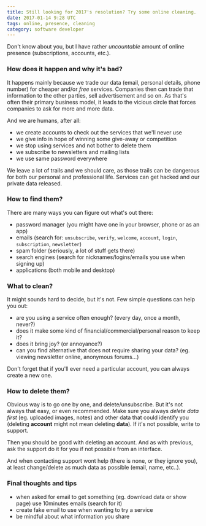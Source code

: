 ```yaml
---
title: Still looking for 2017's resolution? Try some online cleaning.
date: 2017-01-14 9:28 UTC
tags: online, presence, cleaning
category: software developer
---
```


Don't know about you, but I have rather *uncountable* amount of online presence (subscriptions, accounts, etc.).

### How does it happen and why it's bad?

 It happens mainly because we trade our data (email, personal details, phone number) for cheaper and/or *free* services. Companies then can trade that information to the other parties, sell advertisement and so on. As that's often their primary business model, it leads to the vicious circle that forces companies to ask for more and more data.

 And we are humans, after all:

- we create accounts to check out the services that we'll never use
- we give info in hope of winning some give-away or competition
- we stop using services and not bother to delete them
- we subscribe to newsletters and mailing lists
- we use same password everywhere

We leave a lot of trails and we should care, as those trails can be dangerous for both our personal and professional life. Services can get hacked and our private data released.

### How to find them?

There are many ways you can figure out what's out there:

- password manager (you might have one in your browser, phone or as an app)
- emails (search for: `unsubscribe`, `verify`, `welcome`, `account`, `login`, `subscription`, `newsletter`)
- spam folder (seriously, a lot of stuff gets there)
- search engines (search for nicknames/logins/emails you use when signing up)
- applications (both mobile and desktop)

### What to clean?

It might sounds hard to decide, but it's not. Few simple questions can help you out:

- are you using a service often enough? (every day, once a month, never?)
- does it make some kind of financial/commercial/personal reason to keep it?
- does it bring joy? (or annoyance?)
- can you find alternative that does not require sharing your data? (eg. viewing newsletter online, anonymous forums...)

Don't forget that if you'll ever need a particular account, you can always create a new one.

### How to delete them?

Obvious way is to go one by one, and delete/unsubscribe. But it's not always that easy, or even recommended. Make sure you always *delete data first* (eg. uploaded images, notes) and other data that could identify you (deleting **account** might not mean deleting **data**). If it's not possible, write to support.

Then you should be good with deleting an account. And as with previous, ask the support do it for you if not possible from an interface.

And when contacting support wont help (there is none, or they ignore you), at least change/delete as much data as possible (email, name, etc..).

### Final thoughts and tips
 - when asked for email to get something (eg. download data or show page) use 10minutes emails (search for it)
 - create fake email to use when wanting to try a service
 - be mindful about what information you share
